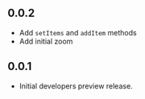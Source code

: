 ## 0.0.2

- Add `setItems` and `addItem` methods
- Add initial zoom

## 0.0.1

- Initial developers preview release.
